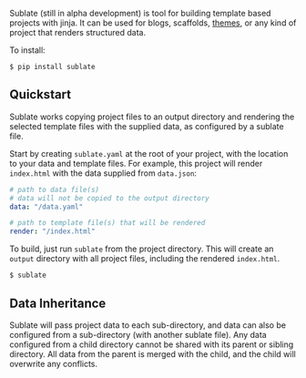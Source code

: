Sublate (still in alpha development) is tool for building template based projects with jinja. It can be used for blogs, scaffolds, [themes](https://github.com/subtheme-dev), or any kind of project that renders structured data. 

To install:

    $ pip install sublate

## Quickstart

Sublate works copying project files to an output directory and rendering the selected template files with the supplied data, as configured by a sublate file.

Start by creating `sublate.yaml` at the root of your project, with the location to your data and template files. For example, this project will render `index.html` with the data supplied from `data.json`:

```yaml
# path to data file(s)
# data will not be copied to the output directory
data: "/data.yaml"

# path to template file(s) that will be rendered
render: "/index.html"
```

To build, just run `sublate` from the project directory. This will create an `output` directory with all project files, including the rendered `index.html`.

    $ sublate

## Data Inheritance

Sublate will pass project data to each sub-directory, and data can also be configured from a sub-directory (with another sublate file). Any data configured from a child directory cannot be shared with its parent or sibling directory. All data from the parent is merged with the child, and the child will overwrite any conflicts.
